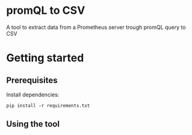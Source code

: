 # promQL to CSV
A tool to extract data from a Prometheus server trough promQL query to CSV

# Getting started
## Prerequisites
Install dependencies:
```
pip install -r requirements.txt
```

## Using the tool
